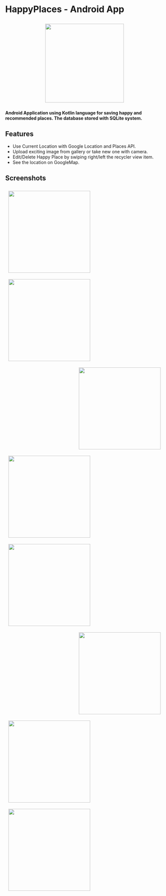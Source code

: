 # HappyPlaces - Android App
<p align="center">
 <img src="https://user-images.githubusercontent.com/51478377/85219600-0b179e00-b3ae-11ea-82f2-6cb3d23b4879.png" width="250" hspace="10" vspace="10">
 </p>
 
**Android Application using Kotlin language for saving happy and recommended places. 
The database stored with SQLite system.**


## Features
* Use Current Location with Google Location and Places API.
* Upload exciting image from gallery or take new one with camera.
* Edit/Delete Happy Place by swiping right/left the recycler view item.
* See the location on GoogleMap.

## Screenshots

[<img src="https://user-images.githubusercontent.com/51478377/85219602-0f43bb80-b3ae-11ea-82a8-e693ef7f51dc.jpeg" align="left"
width="260" hspace="10" vspace="10">](https://user-images.githubusercontent.com/51478377/85219602-0f43bb80-b3ae-11ea-82a8-e693ef7f51dc.jpeg)
[<img src="https://user-images.githubusercontent.com/51478377/85219603-136fd900-b3ae-11ea-8614-dae74a194a56.jpeg" align="center"
width="260" hspace="10" vspace="10">](https://user-images.githubusercontent.com/51478377/85219603-136fd900-b3ae-11ea-8614-dae74a194a56.jpeg)
[<img src="https://user-images.githubusercontent.com/51478377/85219604-15d23300-b3ae-11ea-9ebb-0ba57c393c38.jpeg" align="right"
width="260" hspace="10" vspace="10">](https://user-images.githubusercontent.com/51478377/85219604-15d23300-b3ae-11ea-9ebb-0ba57c393c38.jpeg)
   
[<img src="https://user-images.githubusercontent.com/51478377/85219611-208cc800-b3ae-11ea-85dd-8e03d485e29c.jpeg" align="left"
width="260" hspace="10" vspace="10">](https://user-images.githubusercontent.com/51478377/85219611-208cc800-b3ae-11ea-85dd-8e03d485e29c.jpeg)
[<img src="https://user-images.githubusercontent.com/51478377/85219612-2387b880-b3ae-11ea-85d3-0f45bb1c485f.jpeg" align="center"
width="260" hspace="10" vspace="10">](https://user-images.githubusercontent.com/51478377/85219612-2387b880-b3ae-11ea-85d3-0f45bb1c485f.jpeg)
[<img src="https://user-images.githubusercontent.com/51478377/85219613-25ea1280-b3ae-11ea-91fd-167f341d8345.jpeg" align="right"
width="260" hspace="10" vspace="10">](https://user-images.githubusercontent.com/51478377/85219613-25ea1280-b3ae-11ea-91fd-167f341d8345.jpeg)

[<img src="https://user-images.githubusercontent.com/51478377/85219614-284c6c80-b3ae-11ea-88aa-0b02a9880d9c.jpeg" align="left"
width="260" hspace="10" vspace="10">](https://user-images.githubusercontent.com/51478377/85219614-284c6c80-b3ae-11ea-88aa-0b02a9880d9c.jpeg)
[<img src="https://user-images.githubusercontent.com/51478377/85219617-2b475d00-b3ae-11ea-8660-44e6c57df970.jpeg" align="center"
width="260" hspace="10" vspace="10">](https://user-images.githubusercontent.com/51478377/85219617-2b475d00-b3ae-11ea-8660-44e6c57df970.jpeg)

